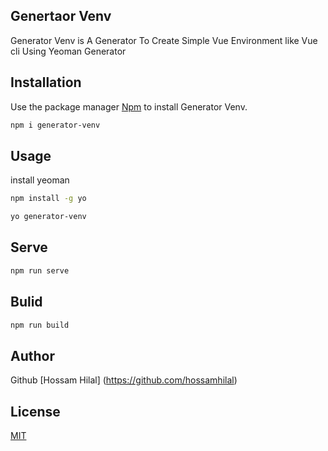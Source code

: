 ## Genertaor Venv
Generator Venv is A Generator To Create Simple Vue Environment like Vue cli Using Yeoman Generator 


## Installation

Use the package manager [Npm](https://www.npmjs.com/) to install Generator Venv.

```bash
npm i generator-venv
```

## Usage
install yeoman 

```bash
npm install -g yo
```

```bash
yo generator-venv
```

## Serve

```bash
npm run serve 
```

## Bulid

```bash
npm run build 
```

## Author
Github [Hossam Hilal] (https://github.com/hossamhilal)

## License
[MIT](https://choosealicense.com/licenses/mit/)
